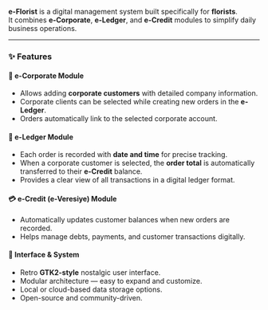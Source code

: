 **e-Florist** is a digital management system built specifically for **florists**.  
It combines **e-Corporate**, **e-Ledger**, and **e-Credit** modules to simplify daily business operations.

---

### ✨ Features

#### 💼 e-Corporate Module
- Allows adding **corporate customers** with detailed company information.  
- Corporate clients can be selected while creating new orders in the **e-Ledger**.  
- Orders automatically link to the selected corporate account.  

#### 📘 e-Ledger Module
- Each order is recorded with **date and time** for precise tracking.  
- When a corporate customer is selected, the **order total** is automatically transferred to their **e-Credit** balance.  
- Provides a clear view of all transactions in a digital ledger format.  

#### 💳 e-Credit (e-Veresiye) Module
- Automatically updates customer balances when new orders are recorded.  
- Helps manage debts, payments, and customer transactions digitally.  

#### 🎨 Interface & System
- Retro **GTK2-style** nostalgic user interface.  
- Modular architecture — easy to expand and customize.  
- Local or cloud-based data storage options.  
- Open-source and community-driven.
